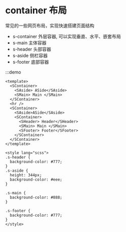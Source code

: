 # container 布局

常见的一些网页布局，实现快速搭建页面结构

- s-container 外层容器, 可以实现垂直、水平、嵌套布局
- s-main 主体容器
- s-header 头部容器
- s-aside 侧栏容器
- s-footer 底部容器

:::demo

```vue
<template>
  <SContainer>
    <SAside> ASide</SAside>
    <SMain> Main </SMain>
  </SContainer>
  <hr />
  <SContainer>
    <SAside>ASide</SAside>
    <SContainer>
      <SHeader> Header</SHeader>
      <SMain> Main </SMain>
      <SFooter> Footer</SFooter>
    </SContainer>
  </SContainer>
</template>

<style lang="scss">
.s-header {
  background-color: #777;
}
.s-aside {
  height: 344px;
  background-color: #eee;
}

.s-main {
  background-color: #888;
}

.s-footer {
  background-color: #777;
}
</style>
```
